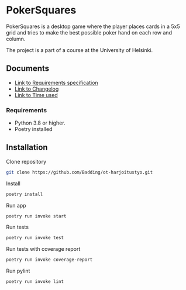 # PokerSquares

PokerSquares is a desktop game where the player places cards in a 5x5 grid and tries to make the best possible poker hand on each row and column.

The project is a part of a course at the University of Helsinki.



## Documents
* [Link to Requirements specification](dokumentaatio/vaatimusmaarittelu.md)
* [Link to Changelog](dokumentaatio/changelog.md)
* [Link to Time used](dokumentaatio/tuntikirjanpito.md)


### Requirements 
- Python 3.8 or higher.
- Poetry installed

## Installation

Clone repository
```bash
git clone https://github.com/Badding/ot-harjoitustyo.git
```
Install
```bash
poetry install
```
Run app
```bash
poetry run invoke start
```
Run tests 
```bash
poetry run invoke test
```
Run tests with coverage report
```bash
poetry run invoke coverage-report
```
Run pylint
```bash
poetry run invoke lint
```